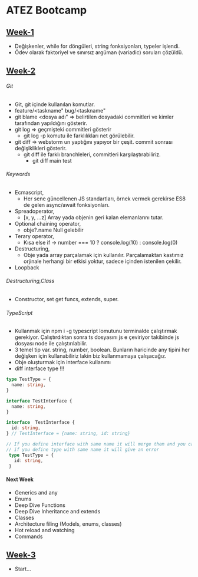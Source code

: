 # ATEZ Bootcamp

## <a href="https://github.com/Saozcan/atez-bootcamp/tree/main/week1" target="_blank">Week-1</a>

* Değişkenler, while for döngüleri, string fonksiyonları, typeler işlendi.
* Ödev olarak faktoriyel ve sınırsız argüman (variadic) soruları çözüldü.

## <a href="https://github.com/Saozcan/atez-bootcamp/tree/main/week2" target="_blank">Week-2</a>

###### Git

* Git, git içinde kullanılan komutlar.
* feature/<taskname" bug/<taskname"
* git blame <dosya adı" => belirtilen dosyadaki commitleri ve kimler tarafından yapıldığını gösterir.
* git log => geçmişteki commitleri gösterir
  * git log -p komutu ile farklılıkları net görülebilir.
* git diff => webstorm un yaptığını yapıyor bir çeşit. commit sonrası değişiklikleri gösterir.
  * git diff ile farklı branchleleri, commitleri karşılaştırabiliriz.
    * git diff main test

###### Keywords

* Ecmascript,
  * Her sene güncellenen JS standartları, örnek vermek gerekirse ES8 de gelen async/await fonksiyonları.
* Spreadoperator,
  * [x, y, ...z] Array yada objenin geri kalan elemanlarını tutar.
* Optional chaining operator,
  * obje?.name Null gelebilir
* Terary operator,
  * Kısa else if -> number === 10 ? console.log(10) : console.log(0)
* Destructuring,
  * Obje yada array parçalamak için kullanılır. Parçalamaktan kastımız orjinale herhangi bir etkisi yoktur, sadece içinden istenilen çekilir.
* Loopback

###### Destructuring,Class

* Constructor, set get funcs, extends, super.

###### TypeScript

* Kullanmak için npm i -g typescript lomutunu terminalde çalıştırmak gerekiyor. Çalıştırdıktan sonra ts dosyasını js e çeviriyor takibinde js dosyası node ile çalıştırılabilir.
* 3 temel tip var. string, number, boolean. Bunların haricinde any tipini her değişken için kullanabiliriz lakin biz kullanmamaya çalışacağız.
* Obje oluşturmak için interface kullanımı
* diff interface type !!!

```typescript
type TestType = {
  name: string,
}

interface TestInterface {
  name: string,
}

interface  TestInterface {
  id: string,
} // TestInterface = {name: string, id: string}

// If you define interface with same name it will merge them and you can use all of them but
// if you define type with same name it will give an error
 type TestType = {
   id: string,
 }
```

#### Next Week

* Generics and any
* Enums
* Deep Dive Functions
* Deep Dive Inheritance and extends
* Classes
* Architecture filing (Models, enums, classes)
* Hot reload and watching
* Commands

## <a href="https://github.com/Saozcan/atez-bootcamp/tree/main/week3" target="_blank">Week-3</a>

* Start...
